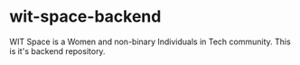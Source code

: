 # wit-space-backend
WIT Space is a Women and non-binary Individuals in Tech community. This is it's backend repository.
